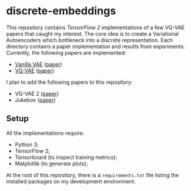 # discrete-embeddings

This repository contains *TensorFlow 2* implementations of a few VQ-VAE papers that caught my interest. The core idea is to create a Variational Autoencoders which bottleneck into a discrete representation. Each directory contains a paper implementation and results from experiments. Currently, the following papers are implemented:

* [Vanilla VAE](vae/) ([paper](https://arxiv.org/abs/1312.6114))
* [VQ-VAE](vq-vae/) ([paper](https://arxiv.org/abs/1711.00937))

I plan to add the following papers to this repository:
* VQ-VAE 2 ([paper](https://arxiv.org/abs/1906.00446))
* Jukebox ([paper](https://arxiv.org/abs/2005.00341))

## Setup

All the implementations require:
* Python 3;
* TensorFlow 2;
* Tensorboard (to inspect training metrics);
* Matplotlib (to generate plots);

At the root of this repository, there is a `requirements.txt` file listing the installed packages on my development environment.
